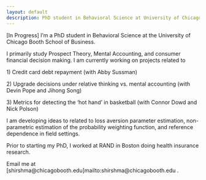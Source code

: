 ```yaml
---
layout: default
description: PhD student in Behavioral Science at University of Chicago's Booth School of Business
---
```

[In Progress]
I’m a PhD student in Behavioral Science at the University of Chicago Booth School of Business.

I primarily study Prospect Theory, Mental Accounting, and consumer financial decision making. I am currently working on projects related to
  <p> 1) Credit card debt repayment (with Abby Sussman)
  
 <p> 2) Upgrade decisions under relative thinking vs. mental accounting (with Devin Pope and Jihong Song)
  
  <p>3) Metrics for detecting the ‘hot hand’ in basketball (with Connor Dowd and Nick Polson)
  
  
<p>I am developing ideas to related to loss aversion parameter estimation, non-parametric estimation of the probability weighting function, and reference dependence in field settings. 


<p> Prior to starting my PhD, I worked at RAND in Boston doing health insurance research. 


<p> Email me at [shirshma@chicagobooth.edu]mailto:shirshma@chicagobooth.edu .
